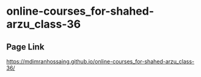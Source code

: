 # online-courses_for-shahed-arzu_class-36

## Page Link
https://mdimranhossaing.github.io/online-courses_for-shahed-arzu_class-36/
